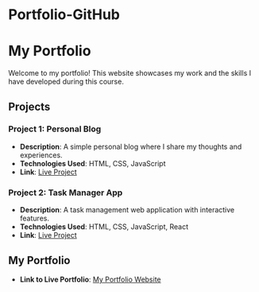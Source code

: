 # Portfolio-GitHub
# My Portfolio

Welcome to my portfolio! This website showcases my work and the skills I have developed during this course.

## Projects

### Project 1: **Personal Blog**
- **Description**: A simple personal blog where I share my thoughts and experiences.
- **Technologies Used**: HTML, CSS, JavaScript
- **Link**: [Live Project](https://github.com/D-M12/Portfolio-GitHub)
### Project 2: **Task Manager App**
- **Description**: A task management web application with interactive features.
- **Technologies Used**: HTML, CSS, JavaScript, React
- **Link**: [Live Project](https://D/M12/github.io/Project2)

## My Portfolio
- **Link to Live Portfolio**: [My Portfolio Website](https://D-M12.github.io/portfolio/)
